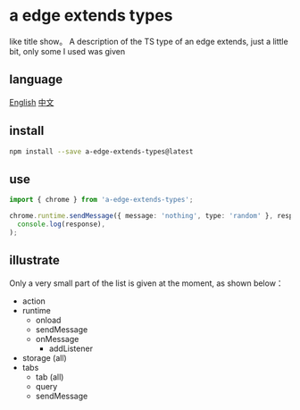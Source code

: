 # a edge extends types

like title show。
A description of the TS type of an edge extends, just a little bit, only some I used was given

## language

[English](https://github.com/lmssee/edgeExtendsTypes/blob/main/README.md) [中文](https://github.com/lmssee/edgeExtendsTypes/blob/main/自述文件.md)

## install

```sh
npm install --save a-edge-extends-types@latest
```

## use

```ts
import { chrome } from 'a-edge-extends-types';

chrome.runtime.sendMessage({ message: 'nothing', type: 'random' }, response =>
  console.log(response),
);
```

## illustrate

Only a very small part of the list is given at the moment, as shown below：

- action
- runtime
  - onload
  - sendMessage
  - onMessage
    - addListener
- storage (all)
- tabs
  - tab (all)
  - query
  - sendMessage
